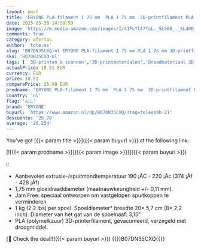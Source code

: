 ```yaml
---
layout: post
title: 'ERYONE PLA-filament 1 75 mm  PLA 1 75 mm  3D-printfilament PLA voor 3D-printer  1 kg 1 spoel  zwart'
date: 2025-05-30 14:58:59
image: 'https://m.media-amazon.com/images/I/41FLYlA7foL._SL500_._SL400_.jpg'
comments: true
category: ofertas
author: 'tole.es'
slug: 'B07DN35CXQ-nl ERYONE PLA-filament 1 75 mm PLA 1 75 mm 3D-printfilament...'
sku: 'B07DN35CXQ-nl'
tags: [ '3D-printen & scannen','3D-printmaterialen','Draadmateriaal 3D-printers','Zakelijk, industrie & wetenschap','eryone','🇳🇱', ]
actualPrice: 18.51 EUR
currency: EUR
price: 18.51
comparePrice: 25.99 EUR
prodname: 'ERYONE PLA-filament 1 75 mm  PLA 1 75 mm  3D-printfilament PLA voor 3D-printer  1 kg 1 spoel  zwart'
country: 'nl'
flag: '🇳🇱'
brand: 'ERYONE'
buyurl: 'https://www.amazon.nl/dp/B07DN35CXQ/?tag=tolees0b-21'
descuento: '28.78'
average: '20.254'
---
```


You've got [{{< param title >}}]({{< param buyurl >}}) at the following link:

[![{{< param prodname >}}]({{< param image >}})]({{< param buyurl >}})

ℹ️:

- Aanbevolen extrusie-/spuitmondtemperatuur 190 ¡ÃC - 220 ¡Ãc (374 ¡Ãf - 428 ¡Ãf)
- 1,75 mm gloeidraaddiameter (maatnauwkeurigheid +/- 0,11 mm).
- Jam Free: speciaal ontworpen om vastgelopen spuitkoppen te verminderen
- 1 kg (2,2 lbs) per spoel. Spoeldiameter* breedte 20* 5,7 cm (8* 2,2 inch). Diameter van het gat van de spoelnaaf: 3,15”
- PLA (polymelkzuur) 3D-printerfilament, gevacumeerd, verzegeld met droogmiddel.

[🛒 Check the deal!!]({{< param buyurl >}})
{{<world>}}B07DN35CXQ{{</world>}}
